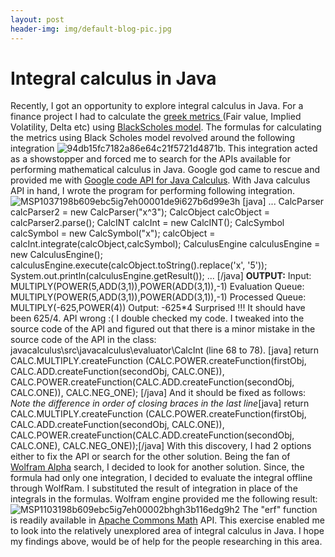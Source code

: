 ```yaml
---
layout: post
header-img: img/default-blog-pic.jpg
---
```


# Integral calculus in Java

Recently, I got an opportunity to explore integral calculus in Java. For a finance project I had to calculate the [greek metrics ]( http://en.wikipedia.org/wiki/Greeks_\(finance\))(Fair value, Implied Volatility, Delta etc) using [BlackScholes model](http://en.wikipedia.org/wiki/Black%E2%80%93Scholes). The formulas for calculating the metrics using Black Scholes model revolved around the following integration ![94db15fc7182a86e64c21f5721d4871b](/wp-content/uploads/2009/12/94db15fc7182a86e64c21f5721d4871b.png).  This integration acted as a showstopper and forced me to search for the APIs available for performing mathematical calculus in Java. Google god came to rescue and provided me with [Google code API for Java Calculus](http://code.google.com/p/javacalculus/). With Java calculus API in hand, I wrote the program for performing following integration.![MSP1037198b609ebc5ig7eh00001de9i627b6d99e3h](http://xebee.xebia.in/wp-content/uploads/2009/12/MSP1037198b609ebc5ig7eh00001de9i627b6d99e3h.gif) [java] ... CalcParser calcParser2 = new CalcParser("x^3"); CalcObject calcObject = calcParser2.parse(); CalcINT calcInt = new CalcINT(); CalcSymbol calcSymbol = new CalcSymbol("x"); calcObject = calcInt.integrate(calcObject,calcSymbol); CalculusEngine calculusEngine = new CalculusEngine(); calculusEngine.execute(calcObject.toString().replace('x', '5')); System.out.println(calculusEngine.getResult()); ... [/java] **OUTPUT:** Input: MULTIPLY(POWER(5,ADD(3,1)),POWER(ADD(3,1)),-1) Evaluation Queue: MULTIPLY(POWER(5,ADD(3,1)),POWER(ADD(3,1)),-1) Processed Queue: MULTIPLY(-625,POWER(4)) Output: -625*4 Surprised !!! It should have been 625/4. API wrong :( I double checked my code. I tweaked into the source code of the API and figured out that there is a minor mistake in the source code of the API in the class: javacalculus\src\javacalculus\evaluator\CalcInt (line 68 to 78). [java] return CALC.MULTIPLY.createFunction (CALC.POWER.createFunction(firstObj, CALC.ADD.createFunction(secondObj, CALC.ONE)), CALC.POWER.createFunction(CALC.ADD.createFunction(secondObj, CALC.ONE)), CALC.NEG_ONE); [/java] And it should be fixed as follows: _Note the difference in order of closing braces in the last line_[java] return CALC.MULTIPLY.createFunction (CALC.POWER.createFunction(firstObj, CALC.ADD.createFunction(secondObj, CALC.ONE)), CALC.POWER.createFunction(CALC.ADD.createFunction(secondObj, CALC.ONE), CALC.NEG_ONE));[/java] With this discovery, I had 2 options either to fix the API or search for the other solution. Being the fan of [Wolfram Alpha](http://www.wolframalpha.com/) search, I decided to look for another solution. Since, the formula had only one integration, I decided to evaluate the integral offline through WolfRam. I substituted the result of integration in place of the integrals in the formulas. Wolfram engine provided me the following result:![MSP1103198b609ebc5ig7eh00002bhgh3b116edg9h2](http://xebee.xebia.in/wp-content/uploads/2009/12/MSP1103198b609ebc5ig7eh00002bhgh3b116edg9h2.gif) The "erf" function is readily available in [Apache Commons Math](http://commons.apache.org/math/api-1.1/index.html) API. This exercise enabled me to look into the relatively unexplored area of integral calculus in Java. I hope my findings above, would be of help for the people researching in this area.